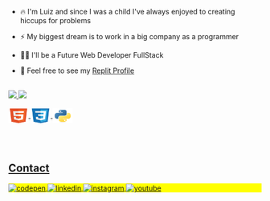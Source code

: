 - 🔥 I'm Luiz and since I was a child I've always enjoyed to creating hiccups for problems

- ⚡ My biggest dream is to work in a big company as a programmer

- 👨‍💻 I'll be a Future Web Developer FullStack

- 🚀 Feel free to see my <a href="https://replit.com/@luizhenrique010">Replit Profile</a>

<br>

<div style="display: inline_block">
  <a href="https://github.com/luizhenrique0101">
  <img height="180em" src="https://github-readme-stats.vercel.app/api?username=luizhenrique0101&show_icons=true&theme=dracula&include_all_commits=true&count_private=true"/>
  <img width="550em" src="https://github-readme-stats.vercel.app/api/top-langs/?username=luizhenrique0101&layout=compact&langs_count=7&theme=dracula"/>
</div>
  
  
<div style="display: inline_block"><br>
  <img align="center" alt="Rafa-HTML" height="30" width="40" src="https://raw.githubusercontent.com/devicons/devicon/master/icons/html5/html5-original.svg">
  <img align="center" alt="Rafa-CSS" height="30" width="40" src="https://raw.githubusercontent.com/devicons/devicon/master/icons/css3/css3-original.svg">
  <img align="center"= alt="Rafa-Python" height="30" width="40" src="https://raw.githubusercontent.com/devicons/devicon/master/icons/python/python-original.svg"
</div>
  
  
<br><br>

## Contact

<p align="left" style="background:yellow">
<a href="https://codepen.io/maykbrito" target="_blank">
  <img align="center" src="https://img.shields.io/badge/-Luiz Henrique-05122A?style=flat&logo=codepen" alt="codepen"/>
</a>
<a href="https://www.linkedin.com/in/luiz-henrique-bb2b9b23a" target="_blank">
  <img align="center" src="https://img.shields.io/badge/-Luiz Henrique-05122A?style=flat&logo=linkedin" alt="linkedin"/>
</a>
<a href="https://instagram.com/maykbrito" target="_blank">
 <img align="center" src="https://img.shields.io/badge/-lzhenrique-05122A?style=flat&logo=instagram" alt="instagram"/>
</a>
<a href="https://youtube.com/channel/UC02YvqW9wkSVOyhti_VoUpQ" target="_blank">
 <img align="center" src="https://img.shields.io/badge/-Luiz O Programador-05122A?style=flat&logo=youtube" alt="youtube"/>
</a>
</p>
 
</div>
